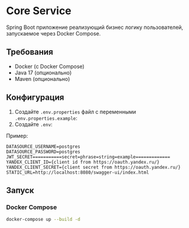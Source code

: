 # Core Service

Spring Boot приложение реализующий бизнес логику пользователей, запускаемое через Docker Compose.

## Требования

- Docker (с Docker Compose)
- Java 17 (опционально)
- Maven (опционально)

## Конфигурация

1. Создайте `.env.properties` файл с переменными `.env.properties.example`:
2. Создайте `.env`:

Пример:
```env
DATASOURCE_USERNAME=postgres
DATASOURCE_PASSWORD=postgres
JWT_SECRET===========secret=phrase=string=example=============
YANDEX_CLIENT_ID={client id from https://oauth.yandex.ru/}
YANDEX_CLIENT_SECRET={client secret from https://oauth.yandex.ru/}
STATIC_URL=http://localhost:8080/swagger-ui/index.html
```

## Запуск

### Docker Compose
```bash
docker-compose up --build -d
```
